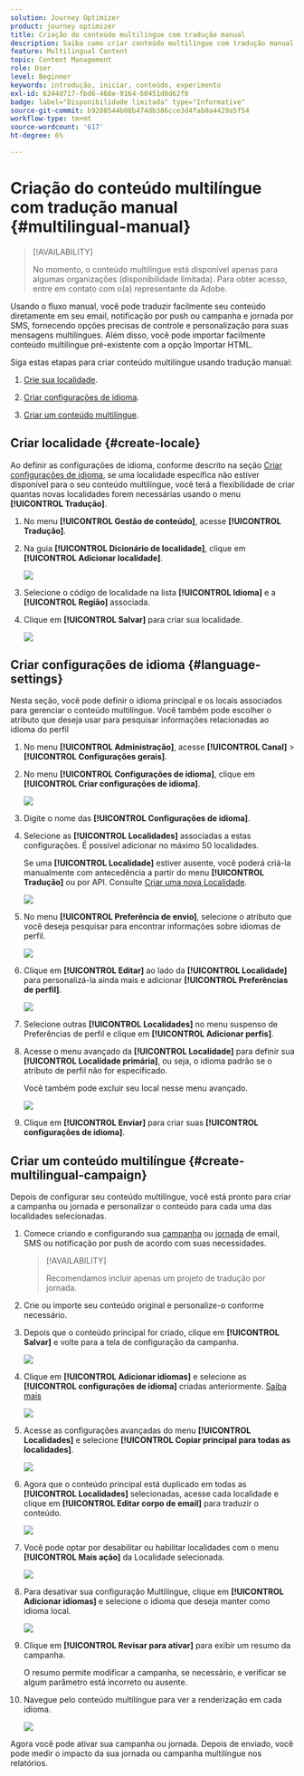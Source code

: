 ```yaml
---
solution: Journey Optimizer
product: journey optimizer
title: Criação do conteúdo multilíngue com tradução manual
description: Saiba como criar conteúdo multilíngue com tradução manual no Journey Optimizer
feature: Multilingual Content
topic: Content Management
role: User
level: Beginner
keywords: introdução, iniciar, conteúdo, experimento
exl-id: 6244d717-fbd6-468e-9164-60451d0d62f0
badge: label="Disponibilidade limitada" type="Informative"
source-git-commit: b9208544b08b474db386cce3d4fab0a4429a5f54
workflow-type: tm+mt
source-wordcount: '617'
ht-degree: 6%

---
```


# Criação do conteúdo multilíngue com tradução manual {#multilingual-manual}

>[!AVAILABILITY]
>
>No momento, o conteúdo multilíngue está disponível apenas para algumas organizações (disponibilidade limitada). Para obter acesso, entre em contato com o(a) representante da Adobe.

Usando o fluxo manual, você pode traduzir facilmente seu conteúdo diretamente em seu email, notificação por push ou campanha e jornada por SMS, fornecendo opções precisas de controle e personalização para suas mensagens multilíngues. Além disso, você pode importar facilmente conteúdo multilíngue pré-existente com a opção Importar HTML.

Siga estas etapas para criar conteúdo multilíngue usando tradução manual:

1. [Crie sua localidade](#create-locale).

1. [Criar configurações de idioma](#create-language-settings).

1. [Criar um conteúdo multilíngue](#create-a-multilingual-campaign).

## Criar localidade {#create-locale}

Ao definir as configurações de idioma, conforme descrito na seção [Criar configurações de idioma](#language-settings), se uma localidade específica não estiver disponível para o seu conteúdo multilíngue, você terá a flexibilidade de criar quantas novas localidades forem necessárias usando o menu **[!UICONTROL Tradução]**.

1. No menu **[!UICONTROL Gestão de conteúdo]**, acesse **[!UICONTROL Tradução]**.

1. Na guia **[!UICONTROL Dicionário de localidade]**, clique em **[!UICONTROL Adicionar localidade]**.

   ![](assets/locale_1.png)

1. Selecione o código de localidade na lista **[!UICONTROL Idioma]** e a **[!UICONTROL Região]** associada.

1. Clique em **[!UICONTROL Salvar]** para criar sua localidade.

   ![](assets/locale_2.png)

## Criar configurações de idioma {#language-settings}

Nesta seção, você pode definir o idioma principal e os locais associados para gerenciar o conteúdo multilíngue. Você também pode escolher o atributo que deseja usar para pesquisar informações relacionadas ao idioma do perfil

1. No menu **[!UICONTROL Administração]**, acesse **[!UICONTROL Canal]** > **[!UICONTROL Configurações gerais]**.

1. No menu **[!UICONTROL Configurações de idioma]**, clique em **[!UICONTROL Criar configurações de idioma]**.

   ![](assets/language_settings_1.png)

1. Digite o nome das **[!UICONTROL Configurações de idioma]**.

1. Selecione as **[!UICONTROL Localidades]** associadas a estas configurações. É possível adicionar no máximo 50 localidades.

   Se uma **[!UICONTROL Localidade]** estiver ausente, você poderá criá-la manualmente com antecedência a partir do menu **[!UICONTROL Tradução]** ou por API. Consulte [Criar uma nova Localidade](#create-locale).

   ![](assets/multilingual-settings-2.png)

1. No menu **[!UICONTROL Preferência de envio]**, selecione o atributo que você deseja pesquisar para encontrar informações sobre idiomas de perfil.

   ![](assets/multilingual-settings-3.png)

1. Clique em **[!UICONTROL Editar]** ao lado da **[!UICONTROL Localidade]** para personalizá-la ainda mais e adicionar **[!UICONTROL Preferências de perfil]**.

   ![](assets/multilingual-settings-4.png)

1. Selecione outras **[!UICONTROL Localidades]** no menu suspenso de Preferências de perfil e clique em **[!UICONTROL Adicionar perfis]**.

1. Acesse o menu avançado da **[!UICONTROL Localidade]** para definir sua **[!UICONTROL Localidade primária]**, ou seja, o idioma padrão se o atributo de perfil não for especificado.

   Você também pode excluir seu local nesse menu avançado.

   ![](assets/multilingual-settings-5.png)

1. Clique em **[!UICONTROL Enviar]** para criar suas **[!UICONTROL configurações de idioma]**.

<!--
1. Access the **[!UICONTROL channel configurations]** menu and create a new channel configuration or select an existing one.


1. In the **[!UICONTROL Header parameters]** section, select the **[!UICONTROL Enable multilingual]** option.

1. Select your **[!UICONTROL Locales dictionary]** and add as many as needed.
-->

## Criar um conteúdo multilíngue {#create-multilingual-campaign}

Depois de configurar seu conteúdo multilíngue, você está pronto para criar a campanha ou jornada e personalizar o conteúdo para cada uma das localidades selecionadas.

1. Comece criando e configurando sua [campanha](../campaigns/create-campaign.md) ou [jornada](../building-journeys/journeys-message.md) de email, SMS ou notificação por push de acordo com suas necessidades.

   >[!AVAILABILITY]
   >
   >Recomendamos incluir apenas um projeto de tradução por jornada.

1. Crie ou importe seu conteúdo original e personalize-o conforme necessário.

1. Depois que o conteúdo principal for criado, clique em **[!UICONTROL Salvar]** e volte para a tela de configuração da campanha.

   ![](assets/multilingual-campaign-2.png)

1. Clique em **[!UICONTROL Adicionar idiomas]** e selecione as **[!UICONTROL configurações de idioma]** criadas anteriormente. [Saiba mais](#create-language-settings)

   ![](assets/multilingual-campaign-3.png)

1. Acesse as configurações avançadas do menu **[!UICONTROL Localidades]** e selecione **[!UICONTROL Copiar principal para todas as localidades]**.

   ![](assets/multilingual-campaign-4.png)

1. Agora que o conteúdo principal está duplicado em todas as **[!UICONTROL Localidades]** selecionadas, acesse cada localidade e clique em **[!UICONTROL Editar corpo de email]** para traduzir o conteúdo.

   ![](assets/multilingual-campaign-5.png)

1. Você pode optar por desabilitar ou habilitar localidades com o menu **[!UICONTROL Mais ação]** da Localidade selecionada.

   ![](assets/multilingual-campaign-6.png)

1. Para desativar sua configuração Multilíngue, clique em **[!UICONTROL Adicionar idiomas]** e selecione o idioma que deseja manter como idioma local.

   ![](assets/multilingual-campaign-7.png)

1. Clique em **[!UICONTROL Revisar para ativar]** para exibir um resumo da campanha.

   O resumo permite modificar a campanha, se necessário, e verificar se algum parâmetro está incorreto ou ausente.

1. Navegue pelo conteúdo multilíngue para ver a renderização em cada idioma.

   ![](assets/multilingual-campaign-8.png)

Agora você pode ativar sua campanha ou jornada. Depois de enviado, você pode medir o impacto da sua jornada ou campanha multilíngue nos relatórios.

<!--
# Create a multilingual journey {#create-multilingual-journey}

1. Create your journey with a Delivery and personalize your content as needed.
1. From your delivery action, click Edit content.
1. Click Add languages.

-->
